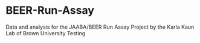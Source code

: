 # BEER-Run-Assay
Data and analysis for the JAABA/BEER Run Assay Project by the Karla Kaun Lab of Brown University
Testing 
